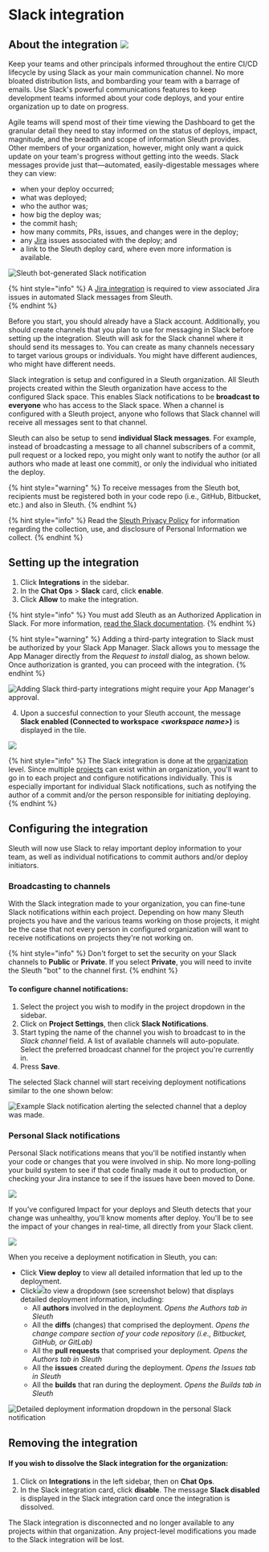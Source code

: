 # Slack integration

## About the integration ![](../.gitbook/assets/slack_mark_monochrome_black_sm.png) 

Keep your teams and other principals informed throughout the entire CI/CD lifecycle by using Slack as your main communication channel. No more bloated distribution lists, and bombarding your team with a barrage of emails. Use Slack's powerful communications features to keep development teams informed about your code deploys, and your entire organization up to date on progress.

Agile teams will spend most of their time viewing the Dashboard to get the granular detail they need to stay informed on the status of deploys, impact, magnitude, and the breadth and scope of information Sleuth provides. Other members of your organization, however, might only want a quick update on your team's progress without getting into the weeds. Slack messages provide just that—automated, easily-digestable messages where they can view: 

* when your deploy occurred; 
* what was deployed; 
* who the author was;
* how big the deploy was; 
* the commit hash; 
* how many commits, PRs, issues, and changes were in the deploy; 
* any [Jira](issue-trackers/jira.md) issues associated with the deploy; and
* a link to the Sleuth deploy card, where even more information is available.  

![Sleuth bot-generated Slack notification](../.gitbook/assets/slack-channel-deploy-message_2.png)

{% hint style="info" %}
A [Jira integration](issue-trackers/jira.md) is required to view associated Jira issues in automated Slack messages from Sleuth.  
{% endhint %}

Before you start, you should already have a Slack account. Additionally, you should create channels that you plan to use for messaging in Slack before setting up the integration. Sleuth will ask for the Slack channel where it should send its messages to. You can create as many channels necessary to target various groups or individuals. You might have different audiences, who might have different needs. 

Slack integration is setup and configured in a Sleuth organization. All Sleuth projects created within the Sleuth organization have access to the configured Slack space. This enables Slack notifications to be **broadcast to everyone** who has access to the Slack space. When a channel is configured with a Sleuth project, anyone who follows that Slack channel will receive all messages sent to that channel. 

Sleuth can also be setup to send **individual Slack messages**. For example, instead of broadcasting a message to all channel subscribers of a commit, pull request or a locked repo, you might only want to notify the author \(or all authors who made at least one commit\), or only the individual who initiated the deploy. 

{% hint style="warning" %}
To receive messages from the Sleuth bot, recipients must be registered both in your code repo \(i.e., GitHub, Bitbucket, etc.\) and also in Sleuth. 
{% endhint %}

{% hint style="info" %}
Read the [Sleuth Privacy Policy](https://www.sleuth.io/privacy) for information regarding the collection, use, and disclosure of Personal Information we collect.
{% endhint %}

## Setting up the integration

1. Click **Integrations** in the sidebar.
2. In the **Chat Ops** &gt; **Slack** card, click **enable**. 
3. Click **Allow** to make the integration. 

{% hint style="info" %}
You must add Sleuth as an Authorized Application in Slack. For more information, [read the Slack documentation](https://api.slack.com).
{% endhint %}

{% hint style="warning" %}
Adding a third-party integration to Slack must be authorized by your Slack App Manager. Slack allows you to message the App Manager directly from the _Request to install_ dialog, as shown below. Once authorization is granted, you can proceed with the integration.
{% endhint %}

![Adding Slack third-party integrations might require your App Manager&apos;s approval.](../.gitbook/assets/slack-request-to-install-screen%20%281%29.png)

4. Upon a succesful connection to your Sleuth account, the message **Slack enabled \(Connected to workspace** _**&lt;workspace name&gt;**_**\)** is displayed in the tile. 

![](../.gitbook/assets/slack-integration-connected.png)

{% hint style="info" %}
The Slack integration is done at the [organization]() level. Since multiple [projects](../modeling-your-deployments/projects/) can exist within an organization, you'll want to go in to each project and configure notifications individually. This is especially important for individual Slack notifications, such as notifying the author of a commit and/or the person responsible for initiating deploying. 
{% endhint %}

## Configuring the integration

Sleuth will now use Slack to relay important deploy information to your team, as well as individual notifications to commit authors and/or deploy initiators. 

### Broadcasting to channels

With the Slack integration made to your organization, you can fine-tune Slack notifications within each project. Depending on how many Sleuth projects you have and the various teams working on those projects, it might be the case that not every person in configured organization will want to receive notifications on projects they're not working on. 

{% hint style="info" %}
Don't forget to set the security on your Slack channels to **Public** or **Private**. If you select **Private**, you will need to invite the Sleuth "bot" to the channel first. 
{% endhint %}

#### To configure channel notifications: 

1. Select the project you wish to modify in the project dropdown in the sidebar. 
2. Click on **Project Settings**, then click **Slack Notifications**. 
3. Start typing the name of the channel you wish to broadcast to in the _Slack channel_ field. A list of available channels will auto-populate. Select the preferred broadcast channel for the project you're currently in. 
4. Press **Save**. 

The selected Slack channel will start receiving deployment notifications similar to the one shown below: 

![Example Slack notification alerting the selected channel that a deploy was made.](../.gitbook/assets/slack-channel-deploy-message_2.png)

### Personal Slack notifications

Personal Slack notifications means that you'll be notified instantly when your code or changes that you were involved in ship. No more long-polling your build system to see if that code finally made it out to production, or checking your Jira instance to see if the issues have been moved to Done.

![](../.gitbook/assets/inspect-impact-value-slack.png)

If you've configured Impact for your deploys and Sleuth detects that your change was unhealthy, you'll know moments after deploy. You'll be to see the impact of your changes in real-time, all directly from your Slack client. 

![](../.gitbook/assets/view-deploy-slack%20%281%29.png)

When you receive a deployment notification in Sleuth, you can: 

* Click **View deploy** to view all detailed information that led up to the deployment. 
* Click![](../.gitbook/assets/three-dots-slack.png)to view a dropdown \(see screenshot below\) that displays detailed deployment information, including:
  * All **authors** involved in the deployment. _Opens the Authors tab in Sleuth_
  * All the **diffs** \(changes\) that comprised the deployment. _Opens the change compare section of your code repository \(i.e., Bitbucket, GitHub, or GitLab\)_
  * All the **pull requests** that comprised your deployment. _Opens the Authors tab in Sleuth_
  * All the **issues** created during the deployment. _Opens the Issues tab in Sleuth_
  * All the **builds** that ran during the deployment. _Opens the Builds tab in Sleuth_

![Detailed deployment information dropdown in the personal Slack notification](../.gitbook/assets/view-more-info-slack.png)

## Removing the integration

#### If you wish to dissolve the **Slack** integration for the organization: 

1. Click on **Integrations** in the left sidebar, then on **Chat Ops**. 
2. In the Slack integration card, click **disable**. The message **Slack disabled** is displayed in the Slack integration card once the integration is dissolved.

The Slack integration is disconnected and no longer available to any projects within that organization. Any project-level modifications you made to the Slack integration will be lost. 

